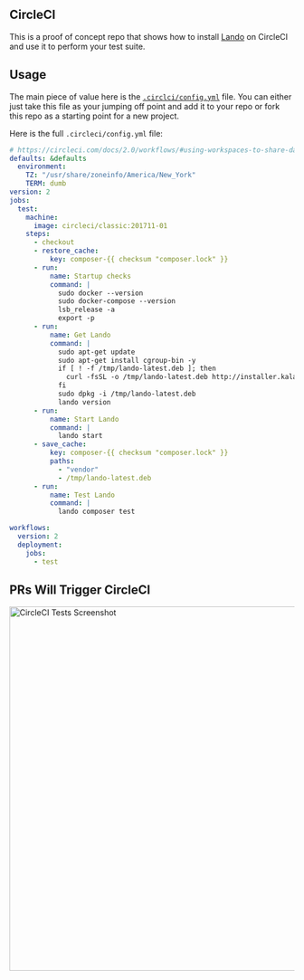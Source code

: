 CircleCI
--------

This is a proof of concept repo that shows how to install [Lando](https://docs.devwithlando.io) on CircleCI and use it 
to perform your test suite.

Usage
-----

The main piece of value here is the [`.circlci/config.yml`](https://github.com/thinktandem/circleci/blob/master/.circleci/config.yml)
file.  You can either just take this file as your jumping off point and add it to your repo or fork this repo as a 
starting point for a new project.

Here is the full `.circleci/config.yml` file:

```yml
# https://circleci.com/docs/2.0/workflows/#using-workspaces-to-share-data-among-jobs
defaults: &defaults
  environment:
    TZ: "/usr/share/zoneinfo/America/New_York"
    TERM: dumb
version: 2
jobs:
  test:
    machine:
      image: circleci/classic:201711-01
    steps:
      - checkout
      - restore_cache:
          key: composer-{{ checksum "composer.lock" }}
      - run:
          name: Startup checks
          command: |
            sudo docker --version
            sudo docker-compose --version
            lsb_release -a
            export -p
      - run:
          name: Get Lando
          command: |
            sudo apt-get update
            sudo apt-get install cgroup-bin -y
            if [ ! -f /tmp/lando-latest.deb ]; then
              curl -fsSL -o /tmp/lando-latest.deb http://installer.kalabox.io/lando-latest-dev.deb
            fi
            sudo dpkg -i /tmp/lando-latest.deb
            lando version
      - run:
          name: Start Lando
          command: |
            lando start
      - save_cache:
          key: composer-{{ checksum "composer.lock" }}
          paths:
            - "vendor"
            - /tmp/lando-latest.deb
      - run:
          name: Test Lando
          command: |
            lando composer test

workflows:
  version: 2
  deployment:
    jobs:
      - test
```

PRs Will Trigger CircleCI
-------------------------

<img src="circleci-test.png" alt="CircleCI Tests Screenshot" align="center" width="644px;" />
